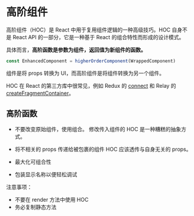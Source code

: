 # 高阶组件

高阶组件（HOC）是 React 中用于复用组件逻辑的一种高级技巧。HOC 自身不是 React API 的一部分，它是一种基于 React 的组合特性而形成的设计模式。

具体而言，**高阶函数是参数为组件，返回值为新组件的函数。**

```jsx
const EnhancedComponent = higherOrderComponent(WrappedComponent)
```

组件是将 props 转换为 UI，而高阶组件是将组件转换为另一个组件。

HOC 在 React 的第三方库中很常见，例如 Redux 的 [connect](https://github.com/reduxjs/react-redux/blob/master/docs/api/connect.md#connect) 和 Relay 的 [createFragmentContainer](https://relay.dev/docs/v10.1.3/fragment-container/#createfragmentcontainer)。

## 高阶函数

* 不要改变原始组件，使用组合。
  修改传入组件的 HOC 是一种糟糕的抽象方式。

* 将不相关的 props 传递给被包裹的组件
  HOC 应该透传与自身无关的 props。

* 最大化可组合性

* 包装显示名称以便轻松调试

注意事项：

* 不要在 render 方法中使用 HOC
* 务必复制静态方法